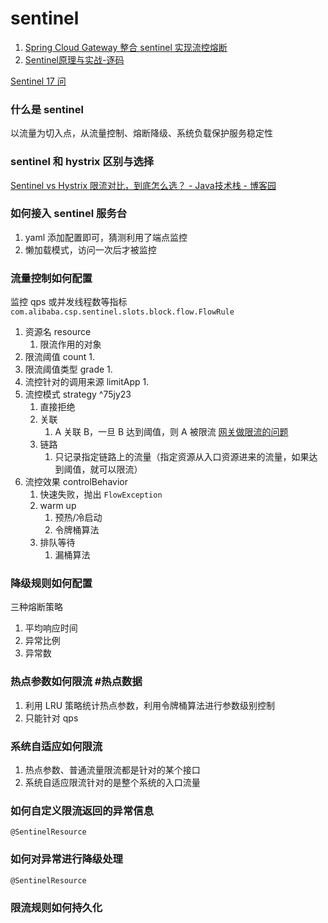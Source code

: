 # sentinel
1. [Spring Cloud Gateway 整合 sentinel 实现流控熔断](https://mp.weixin.qq.com/s/gKpTJqvtwXVKQa0wbLzUEQ)
2. [Sentinel原理与实战-逐码](https://mp.weixin.qq.com/mp/homepage?__biz=MzA3MTQ2MDgyOQ==&hid=3&sn=e16a90e7e5271a937af691ca1f1dbf42)

[Sentinel 17 问](https://mp.weixin.qq.com/s/JBX3M-LrNwCoGl4Xzcg18Q)
### 什么是 sentinel
以流量为切入点，从流量控制、熔断降级、系统负载保护服务稳定性
### sentinel 和 hystrix 区别与选择
[Sentinel vs Hystrix 限流对比，到底怎么选？ - Java技术栈 - 博客园](https://www.cnblogs.com/javastack/p/16544564.html)
### 如何接入 sentinel 服务台
1. yaml 添加配置即可，猜测利用了端点监控
2. 懒加载模式，访问一次后才被监控
### 流量控制如何配置
监控 qps 或并发线程数等指标
`com.alibaba.csp.sentinel.slots.block.flow.FlowRule`
1. 资源名 resource
	1.  限流作用的对象
2. 限流阈值 count
	1. 
3. 限流阈值类型 grade
	1. 
4. 流控针对的调用来源 limitApp
	1. 
5. 流控模式 strategy  ^75jy23
	1. 直接拒绝
	2. 关联
		1. A 关联 B，一旦 B 达到阈值，则 A 被限流  [网关做限流的问题](spring%20cloud微服务安全实战.md#网关做限流的问题%20网关做限流的问题)
	3. 链路
		1. 只记录指定链路上的流量（指定资源从入口资源进来的流量，如果达到阈值，就可以限流）
6. 流控效果 controlBehavior
	1. 快速失败，抛出 `FlowException`
	2. warm up
		1. 预热/冷启动
		2. 令牌桶算法
	3. 排队等待
		1. 漏桶算法

### 降级规则如何配置
三种熔断策略
1. 平均响应时间
2. 异常比例
3. 异常数
### 热点参数如何限流    #热点数据
1. 利用 LRU 策略统计热点参数，利用令牌桶算法进行参数级别控制
2. 只能针对 qps
### 系统自适应如何限流
1. 热点参数、普通流量限流都是针对的某个接口
2. 系统自适应限流针对的是整个系统的入口流量
### 如何自定义限流返回的异常信息
`@SentinelResource`
### 如何对异常进行降级处理
`@SentinelResource`
### 限流规则如何持久化
